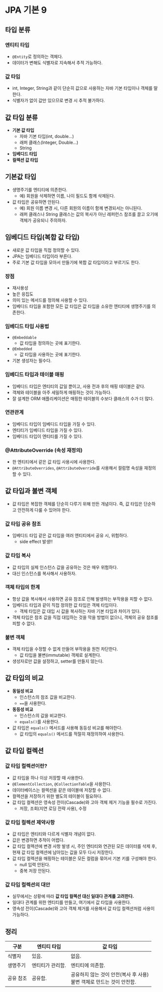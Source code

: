 # JPA 기본 9

## 타입 분류

### 엔티티 타입

- `@Entity`로 정의하는 객체다.
- 데이터가 변해도 식별자로 지속해서 추적 가능하다.

### 값 타입

- int, Integer, String과 같이 단순히 값으로 사용하는 자바 기본 타입이나 객체를 말한다.
- 식별자가 없이 값만 있으므로 변경 시 추적 불가하다.



## 값 타입 분류

- **기본 값 타입**
  - 자바 기본 타입(int, double...)
  - 래퍼 클래스(Integer, Double...)
  - String
- **임베디드 타입**
- **컬렉션 값 타입**



## 기본값 타입

- 생명주기를 엔티티에 의존한다.
  - 예) 회원을 삭제하면 이름, 나이 필드도 함께 삭제된다.
- 값 타입은 공유하면 안된다.
  - 예) 회원 이름 변경 시, 다른 회원의 이름이 함께 변경되서는 아니된다.
  - 래퍼 클래스나 String 클래스는 값의 복사가 아닌 레퍼런스 참조를 끌고 오기에 객체가 공유되니 주의하자.



## 임베디드 타입(복합 값 타입)

- 새로운 값 타입을 직접 정의할 수 있다.
- JPA는 임베디드 타입이라 부른다.
- 주로 기본 값 타입을 모아서 만들기에 복합 값 타입이라고 부르기도 한다.

### 장점

- 재사용성
- 높은 응집도
- 의미 있는 메서드를 정의해 사용할 수 있다.
- 임베디드 타입을 포함한 모든 값 타입은 값 타입을 소유한 엔티티에 생명주기를 의존한다.

### 임베디드 타입 사용법

- `@Embeddable`
  - 값 타입을 정의하는 곳에 표기한다.
- `@Embedded`
  - 값 타입을 사용하는 곳에 표기한다.
- 기본 생성자는 필수다.

### 임베디드 타입과 테이블 매핑

- 임베디드 타입은 엔티티의 값일 뿐이고, 사용 전과 후의 매핑 테이블은 같다.
- 객체와 테이블을 아주 세밀하게 매핑하는 것이 가능하다.
- 잘 설계한 ORM 애플리케이션은 매핑한 테이블의 수보다 클래스의 수가 더 많다.

### 연관관계

- 임베디드 타입이 임베디드 타입을 가질 수 있다.
- 엔티티가 임베디드 타입을 가질 수 있다.
- 임베디드 타입이 엔티티를 가질 수 있다.

### @AttributeOverride (속성 재정의)

- 한 엔티티에서 같은 값 타입 사용시에 사용한다.
- `@AttributeOverrides`, `@AttributeOverride`를 사용해서 컬럼명 속성을 재정의할 수 있다.



## 값 타입과 불변 객체

- 값 타입은 복잡한 객체를 단순히 다루기 위해 만든 개념이다. 즉, 값 타입은 단순하고 안전하게 다룰 수 있어야 한다.

### 값 타입 공유 참조

- 임베디드 타입 같은 값 타입을 여러 엔티티에서 공유 시, 위험하다.
  - side effect 발생!!

### 값 타입 복사

- 값 타입의 실제 인스턴스 값을 공유하는 것은 매우 위험하다.
- 대신 인스턴스를 복사해서 사용하자.

### 객체 타입의 한계

- 항상 값을 복사해서 사용하면 공유 참조로 인해 발생하는 부작용을 피할 수 없다.
- 임베디드 타입과 같이 직접 정의한 값 타입은 객체 타입이다.
  - 객체 타입은 값 대입 시 값을 복사하는 자바 기본 타입과 차이가 있다.
- 객체 타입은 참조 값을 직접 대입하는 것을 막을 방법이 없으니, 객체의 공유 참조를 피할 수 없다.

### 불변 객체

- 객체 타입을 수정할 수 없게 만들어 부작용을 원천 차단한다.
  - 값 타입을 불변(immutable) 객체로 설계한다.
- 생성자로만 값을 설정하고, setter를 만들지 않는다.



## 값 타입의 비교

- **동일성 비교**
  - 인스턴스의 참조 값을 비교한다.
  - `==`을 사용한다.
- **동등성 비교**
  - 인스턴스의 값을 비교한다.
  - `equals()`를 사용한다.
- 값 타입은 `equals()` 메서드를 사용해 동등성 비교를 해야한다.
  - 값 타입의 `equals()` 메서드를 적절히 재정의하여 사용한다.



## 값 타입 컬렉션

### 값 타입 컬렉션이란?

- 값 타입을 하나 이상 저장할 때 사용한다.
- `@ElementCollection`, `@CollectionTable`을 사용한다.
- 데이터베이스는 컬렉션을 같은 테이블에 저장할 수 없다.
- 컬렉션을 저장하기 위한 별도의 테이블이 필요하다.
- 값 타입 컬렉션은 영속성 전이(Cascade)와 고아 객체 제거 기능을 필수로 가진다.
  - 저장, 조회(지연 로딩 전략 사용), 수정

### 값 타입 컬렉션 제약사항

- 값 타입은 엔티티와 다르게 식별자 개념이 없다.
- 값은 변경하면 추적이 어렵다.
- 값 타입 컬렉션에 변경 사항 발생 시, 주인 엔티티와 연관된 모든 데이터를 삭제 후, 현재 값 타입 컬렉션에 남아있는 값을 모두 다시 저장한다.
- 값 타입 컬렉션을 매핑하는 테이블은 모든 컬럼을 묶어서 기본 키를 구성해야 한다.
  - null 입력 안된다.
  - 중복 저장 안된다.

### 값 타입 컬렉션의 대안

- 실무에서는 상황에 따라 **값 타입 컬렉션 대신 일대다 관계를 고려한다.**
- 일대다 관계를 위한 엔티티를 만들고, 여기에서 값 타입을 사용한다.
- 영속성 전이(Cascade)와 고아 객체 제거를 사용해서 값 타입 컬렉션처럼 사용이 가능하다.



## 정리

| 구분      | 엔티티 타입      | 값 타입                                                      |
| --------- | ---------------- | ------------------------------------------------------------ |
| 식별자    | 있음.            | 없음.                                                        |
| 생명주기  | 엔티티가 관리함. | 엔티티에 의존함.                                             |
| 공유 참조 | 공유함.          | 공유하지 않는 것이 안전(복사 후 사용)<br />불변 객체로 만드는 것이 안전함. |

